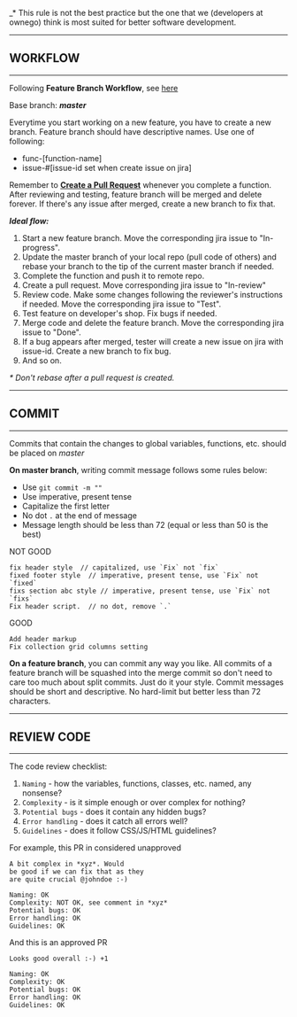 _* This rule is not the best practice but the one that we (developers at ownego) think is most suited for better software development.

***
## WORKFLOW
***
Following **Feature Branch Workflow**, see [here][feature branch workflow]

Base branch: _**master**_

Everytime you start working on a new feature, you have to create a new branch.
Feature branch should have descriptive names. Use one of following:

  - func-[function-name]
  - issue-#[issue-id set when create issue on jira]

Remember to **[Create a Pull Request][pull request]** whenever you complete a function.
After reviewing and testing, feature branch will be merged and delete forever.
If there's any issue after merged, create a new branch to fix that.

_**Ideal flow:**_

  1. Start a new feature branch. Move the corresponding jira issue to "In-progress".
  2. Update the master branch of your local repo (pull code of others) and rebase your branch to the tip of the current master branch if needed.
  3. Complete the function and push it to remote repo.
  4. Create a pull request. Move corresponding jira issue to "In-review"
  5. Review code. Make some changes following the reviewer's instructions if needed. Move the corresponding jira issue to "Test".
  6. Test feature on developer's shop. Fix bugs if needed.
  7. Merge code and delete the feature branch. Move the corresponding jira issue to "Done".
  8. If a bug appears after merged, tester will create a new issue on jira with issue-id. Create a new branch to fix bug.
  9. And so on.

_* Don't rebase after a pull request is created._

***
## COMMIT
***
Commits that contain the changes to global variables, functions, etc. should be placed on _master_

**On master branch**, writing commit message follows some rules below:

  - Use `git commit -m ""`
  - Use imperative, present tense
  - Capitalize the first letter
  - No dot `.` at the end of message
  - Message length should be less than 72 (equal or less than 50 is the best)

NOT GOOD

```
fix header style  // capitalized, use `Fix` not `fix`
fixed footer style  // imperative, present tense, use `Fix` not `fixed`
fixs section abc style // imperative, present tense, use `Fix` not `fixs`
Fix header script.  // no dot, remove `.`
```

GOOD

```
Add header markup
Fix collection grid columns setting
```

**On a feature branch**, you can commit any way you like. All commits of a feature branch will be squashed into the merge commit so don't need to care too much about split commits. Just do it your style.
Commit messages should be short and descriptive. No hard-limit but better less than 72 characters.

***
## REVIEW CODE
***
The code review checklist:

1. `Naming` - how the variables, functions, classes, etc. named, any nonsense?
2. `Complexity` - is it simple enough or over complex for nothing?
3. `Potential bugs` - does it contain any hidden bugs?
4. `Error handling` - does it catch all errors well?
5. `Guidelines` - does it follow CSS/JS/HTML guidelines?

For example, this PR in considered unapproved

```
A bit complex in *xyz*. Would
be good if we can fix that as they
are quite crucial @johndoe :-)

Naming: OK
Complexity: NOT OK, see comment in *xyz*
Potential bugs: OK
Error handling: OK
Guidelines: OK
```

And this is an approved PR

```
Looks good overall :-) +1

Naming: OK
Complexity: OK
Potential bugs: OK
Error handling: OK
Guidelines: OK
```



[feature branch workflow]: https://www.atlassian.com/git/tutorials/comparing-workflows#feature-branch-workflow
[pull request]: https://www.atlassian.com/git/tutorials/making-a-pull-request

